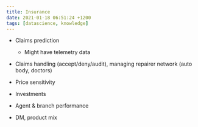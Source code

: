 ```yaml
---
title: Insurance
date: 2021-01-18 06:51:24 +1200
tags: [datascience, knowledge]
---
```



* Claims prediction
    * Might have telemetry data

* Claims handling (accept/deny/audit), managing repairer network (auto body, doctors)

* Price sensitivity

* Investments

* Agent & branch performance

* DM, product mix

